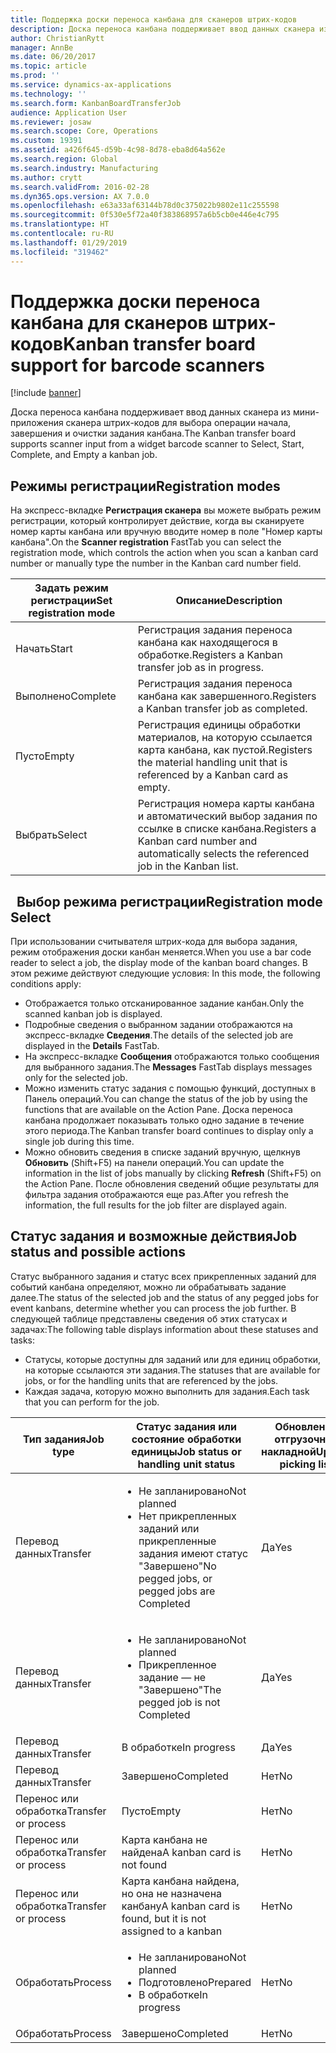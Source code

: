 ```yaml
---
title: Поддержка доски переноса канбана для сканеров штрих-кодов
description: Доска переноса канбана поддерживает ввод данных сканера из мини-приложения сканера штрих-кодов для выбора операции начала, завершения и очистки задания канбана.
author: ChristianRytt
manager: AnnBe
ms.date: 06/20/2017
ms.topic: article
ms.prod: ''
ms.service: dynamics-ax-applications
ms.technology: ''
ms.search.form: KanbanBoardTransferJob
audience: Application User
ms.reviewer: josaw
ms.search.scope: Core, Operations
ms.custom: 19391
ms.assetid: a426f645-d59b-4c98-8d78-eba8d64a562e
ms.search.region: Global
ms.search.industry: Manufacturing
ms.author: crytt
ms.search.validFrom: 2016-02-28
ms.dyn365.ops.version: AX 7.0.0
ms.openlocfilehash: e63a33af63144b78d0c375022b9802e11c255598
ms.sourcegitcommit: 0f530e5f72a40f383868957a6b5cb0e446e4c795
ms.translationtype: HT
ms.contentlocale: ru-RU
ms.lasthandoff: 01/29/2019
ms.locfileid: "319462"
---
```

# <a name="kanban-transfer-board-support-for-barcode-scanners"></a><span data-ttu-id="7f811-103">Поддержка доски переноса канбана для сканеров штрих-кодов</span><span class="sxs-lookup"><span data-stu-id="7f811-103">Kanban transfer board support for barcode scanners</span></span>

[!include [banner](../includes/banner.md)]

<span data-ttu-id="7f811-104">Доска переноса канбана поддерживает ввод данных сканера из мини-приложения сканера штрих-кодов для выбора операции начала, завершения и очистки задания канбана.</span><span class="sxs-lookup"><span data-stu-id="7f811-104">The Kanban transfer board supports scanner input from a widget barcode scanner to Select, Start, Complete, and Empty a kanban job.</span></span>

<a name="registration-modes"></a><span data-ttu-id="7f811-105">Режимы регистрации</span><span class="sxs-lookup"><span data-stu-id="7f811-105">Registration modes</span></span>
------------------

<span data-ttu-id="7f811-106">На экспресс-вкладке **Регистрация сканера** вы можете выбрать режим регистрации, который контролирует действие, когда вы сканируете номер карты канбана или вручную вводите номер в поле "Номер карты канбана".</span><span class="sxs-lookup"><span data-stu-id="7f811-106">On the **Scanner registration** FastTab you can select the registration mode, which controls the action when you scan a kanban card number or manually type the number in the Kanban card number field.</span></span>

| <span data-ttu-id="7f811-107">Задать режим регистрации</span><span class="sxs-lookup"><span data-stu-id="7f811-107">Set registration mode</span></span> | <span data-ttu-id="7f811-108">Описание</span><span class="sxs-lookup"><span data-stu-id="7f811-108">Description</span></span>                                                                                     |
|-----------------------|-------------------------------------------------------------------------------------------------|
| <span data-ttu-id="7f811-109">Начать</span><span class="sxs-lookup"><span data-stu-id="7f811-109">Start</span></span>                 | <span data-ttu-id="7f811-110">Регистрация задания переноса канбана как находящегося в обработке.</span><span class="sxs-lookup"><span data-stu-id="7f811-110">Registers a Kanban transfer job as in progress.</span></span>                                                 |
| <span data-ttu-id="7f811-111">Выполнено</span><span class="sxs-lookup"><span data-stu-id="7f811-111">Complete</span></span>              | <span data-ttu-id="7f811-112">Регистрация задания переноса канбана как завершенного.</span><span class="sxs-lookup"><span data-stu-id="7f811-112">Registers a Kanban transfer job as completed.</span></span>                                                   |
| <span data-ttu-id="7f811-113">Пусто</span><span class="sxs-lookup"><span data-stu-id="7f811-113">Empty</span></span>                 | <span data-ttu-id="7f811-114">Регистрация единицы обработки материалов, на которую ссылается карта канбана, как пустой.</span><span class="sxs-lookup"><span data-stu-id="7f811-114">Registers the material handling unit that is referenced by a Kanban card as empty.</span></span>              |
| <span data-ttu-id="7f811-115">Выбрать</span><span class="sxs-lookup"><span data-stu-id="7f811-115">Select</span></span>                | <span data-ttu-id="7f811-116">Регистрация номера карты канбана и автоматический выбор задания по ссылке в списке канбана.</span><span class="sxs-lookup"><span data-stu-id="7f811-116">Registers a Kanban card number and automatically selects the referenced job in the Kanban list.</span></span> |

 
<span data-ttu-id="7f811-117">Выбор режима регистрации</span><span class="sxs-lookup"><span data-stu-id="7f811-117">Registration mode Select</span></span>
------------------------

<span data-ttu-id="7f811-118">При использовании считывателя штрих-кода для выбора задания, режим отображения доски канбан меняется.</span><span class="sxs-lookup"><span data-stu-id="7f811-118">When you use a bar code reader to select a job, the display mode of the kanban board changes.</span></span><span data-ttu-id="7f811-119"> В этом режиме действуют следующие условия:</span><span class="sxs-lookup"><span data-stu-id="7f811-119"> In this mode, the following conditions apply:</span></span>

-   <span data-ttu-id="7f811-120">Отображается только отсканированное задание канбан.</span><span class="sxs-lookup"><span data-stu-id="7f811-120">Only the scanned kanban job is displayed.</span></span>
-   <span data-ttu-id="7f811-121">Подробные сведения о выбранном задании отображаются на экспресс-вкладке **Сведения**.</span><span class="sxs-lookup"><span data-stu-id="7f811-121">The details of the selected job are displayed in the **Details** FastTab.</span></span>
-   <span data-ttu-id="7f811-122">На экспресс-вкладке **Сообщения** отображаются только сообщения для выбранного задания.</span><span class="sxs-lookup"><span data-stu-id="7f811-122">The **Messages** FastTab displays messages only for the selected job.</span></span>
-   <span data-ttu-id="7f811-123">Можно изменить статус задания с помощью функций, доступных в Панель операций.</span><span class="sxs-lookup"><span data-stu-id="7f811-123">You can change the status of the job by using the functions that are available on the Action Pane.</span></span> <span data-ttu-id="7f811-124">Доска переноса канбана продолжает показывать только одно задание в течение этого периода.</span><span class="sxs-lookup"><span data-stu-id="7f811-124">The Kanban transfer board continues to display only a single job during this time.</span></span>
-   <span data-ttu-id="7f811-125">Можно обновить сведения в списке заданий вручную, щелкнув **Обновить** (Shift+F5) на панели операций.</span><span class="sxs-lookup"><span data-stu-id="7f811-125">You can update the information in the list of jobs manually by clicking **Refresh** (Shift+F5) on the Action Pane.</span></span> <span data-ttu-id="7f811-126">После обновления сведений общие результаты для фильтра задания отображаются еще раз.</span><span class="sxs-lookup"><span data-stu-id="7f811-126">After you refresh the information, the full results for the job filter are displayed again.</span></span>

## <a name="job-status-and-possible-actions"></a><span data-ttu-id="7f811-127">Статус задания и возможные действия</span><span class="sxs-lookup"><span data-stu-id="7f811-127">Job status and possible actions</span></span>
<span data-ttu-id="7f811-128">Статус выбранного задания и статус всех прикрепленных заданий для событий канбана определяют, можно ли обрабатывать задание далее.</span><span class="sxs-lookup"><span data-stu-id="7f811-128">The status of the selected job and the status of any pegged jobs for event kanbans, determine whether you can process the job further.</span></span> <span data-ttu-id="7f811-129">В следующей таблице представлены сведения об этих статусах и задачах:</span><span class="sxs-lookup"><span data-stu-id="7f811-129">The following table displays information about these statuses and tasks:</span></span>
-   <span data-ttu-id="7f811-130">Статусы, которые доступны для заданий или для единиц обработки, на которые ссылаются эти задания.</span><span class="sxs-lookup"><span data-stu-id="7f811-130">The statuses that are available for jobs, or for the handling units that are referenced by the jobs.</span></span>
-   <span data-ttu-id="7f811-131">Каждая задача, которую можно выполнить для задания.</span><span class="sxs-lookup"><span data-stu-id="7f811-131">Each task that you can perform for the job.</span></span>

<table>
<colgroup>
<col width="12%" />
<col width="12%" />
<col width="12%" />
<col width="12%" />
<col width="12%" />
<col width="12%" />
<col width="12%" />
<col width="12%" />
</colgroup>
<thead>
<tr class="header">
<th><span data-ttu-id="7f811-132">Тип задания</span><span class="sxs-lookup"><span data-stu-id="7f811-132">Job type</span></span></th>
<th><span data-ttu-id="7f811-133">Статус задания или состояние обработки единицы</span><span class="sxs-lookup"><span data-stu-id="7f811-133">Job status or handling unit status</span></span></th>
<th><span data-ttu-id="7f811-134">Обновление отгрузочной накладной</span><span class="sxs-lookup"><span data-stu-id="7f811-134">Update picking list</span></span></th>
<th><span data-ttu-id="7f811-135">Начать</span><span class="sxs-lookup"><span data-stu-id="7f811-135">Start</span></span></th>
<th><span data-ttu-id="7f811-136">Обновить регистрацию</span><span class="sxs-lookup"><span data-stu-id="7f811-136">Update registration</span></span></th>
<th><span data-ttu-id="7f811-137">Выполнено</span><span class="sxs-lookup"><span data-stu-id="7f811-137">Complete</span></span></th>
<th><span data-ttu-id="7f811-138">Пусто</span><span class="sxs-lookup"><span data-stu-id="7f811-138">Empty</span></span></th>
<th><span data-ttu-id="7f811-139">Создать канбаны событий</span><span class="sxs-lookup"><span data-stu-id="7f811-139">Create event kanbans</span></span></th>
</tr>
</thead>
<tbody>
<tr class="odd">
<td><span data-ttu-id="7f811-140">Перевод данных</span><span class="sxs-lookup"><span data-stu-id="7f811-140">Transfer</span></span></td>
<td><ul>
<li><span data-ttu-id="7f811-141">Не запланировано</span><span class="sxs-lookup"><span data-stu-id="7f811-141">Not planned</span></span></li>
<li><span data-ttu-id="7f811-142">Нет прикрепленных заданий или прикрепленные задания имеют статус "Завершено"</span><span class="sxs-lookup"><span data-stu-id="7f811-142">No pegged jobs, or pegged jobs are Completed</span></span></li>
</ul></td>
<td><span data-ttu-id="7f811-143">Да</span><span class="sxs-lookup"><span data-stu-id="7f811-143">Yes</span></span></td>
<td><span data-ttu-id="7f811-144">Да</span><span class="sxs-lookup"><span data-stu-id="7f811-144">Yes</span></span></td>
<td><span data-ttu-id="7f811-145">Да</span><span class="sxs-lookup"><span data-stu-id="7f811-145">Yes</span></span></td>
<td><span data-ttu-id="7f811-146">Да</span><span class="sxs-lookup"><span data-stu-id="7f811-146">Yes</span></span></td>
<td><span data-ttu-id="7f811-147">Нет</span><span class="sxs-lookup"><span data-stu-id="7f811-147">No</span></span></td>
<td><span data-ttu-id="7f811-148">Да</span><span class="sxs-lookup"><span data-stu-id="7f811-148">Yes</span></span></td>
</tr>
<tr class="even">
<td><span data-ttu-id="7f811-149">Перевод данных</span><span class="sxs-lookup"><span data-stu-id="7f811-149">Transfer</span></span></td>
<td><ul>
<li><span data-ttu-id="7f811-150">Не запланировано</span><span class="sxs-lookup"><span data-stu-id="7f811-150">Not planned</span></span></li>
<li><span data-ttu-id="7f811-151">Прикрепленное задание — не "Завершено"</span><span class="sxs-lookup"><span data-stu-id="7f811-151">The pegged job is not Completed</span></span></li>
</ul></td>
<td><span data-ttu-id="7f811-152">Да</span><span class="sxs-lookup"><span data-stu-id="7f811-152">Yes</span></span></td>
<td><span data-ttu-id="7f811-153">Нет</span><span class="sxs-lookup"><span data-stu-id="7f811-153">No</span></span></td>
<td><span data-ttu-id="7f811-154">Да</span><span class="sxs-lookup"><span data-stu-id="7f811-154">Yes</span></span></td>
<td><span data-ttu-id="7f811-155">Нет</span><span class="sxs-lookup"><span data-stu-id="7f811-155">No</span></span></td>
<td><span data-ttu-id="7f811-156">Нет</span><span class="sxs-lookup"><span data-stu-id="7f811-156">No</span></span></td>
<td><span data-ttu-id="7f811-157">Нет</span><span class="sxs-lookup"><span data-stu-id="7f811-157">No</span></span></td>
</tr>
<tr class="odd">
<td><span data-ttu-id="7f811-158">Перевод данных</span><span class="sxs-lookup"><span data-stu-id="7f811-158">Transfer</span></span></td>
<td><span data-ttu-id="7f811-159">В обработке</span><span class="sxs-lookup"><span data-stu-id="7f811-159">In progress</span></span></td>
<td><span data-ttu-id="7f811-160">Да</span><span class="sxs-lookup"><span data-stu-id="7f811-160">Yes</span></span></td>
<td><span data-ttu-id="7f811-161">Нет</span><span class="sxs-lookup"><span data-stu-id="7f811-161">No</span></span></td>
<td><span data-ttu-id="7f811-162">Да</span><span class="sxs-lookup"><span data-stu-id="7f811-162">Yes</span></span></td>
<td><span data-ttu-id="7f811-163">Да</span><span class="sxs-lookup"><span data-stu-id="7f811-163">Yes</span></span></td>
<td><span data-ttu-id="7f811-164">Нет</span><span class="sxs-lookup"><span data-stu-id="7f811-164">No</span></span></td>
<td><span data-ttu-id="7f811-165">Нет</span><span class="sxs-lookup"><span data-stu-id="7f811-165">No</span></span></td>
</tr>
<tr class="even">
<td><span data-ttu-id="7f811-166">Перевод данных</span><span class="sxs-lookup"><span data-stu-id="7f811-166">Transfer</span></span></td>
<td><span data-ttu-id="7f811-167">Завершено</span><span class="sxs-lookup"><span data-stu-id="7f811-167">Completed</span></span></td>
<td><span data-ttu-id="7f811-168">Нет</span><span class="sxs-lookup"><span data-stu-id="7f811-168">No</span></span></td>
<td><span data-ttu-id="7f811-169">Нет</span><span class="sxs-lookup"><span data-stu-id="7f811-169">No</span></span></td>
<td><span data-ttu-id="7f811-170">Нет</span><span class="sxs-lookup"><span data-stu-id="7f811-170">No</span></span></td>
<td><span data-ttu-id="7f811-171">Нет</span><span class="sxs-lookup"><span data-stu-id="7f811-171">No</span></span></td>
<td><span data-ttu-id="7f811-172">Да</span><span class="sxs-lookup"><span data-stu-id="7f811-172">Yes</span></span></td>
<td><span data-ttu-id="7f811-173">Нет</span><span class="sxs-lookup"><span data-stu-id="7f811-173">No</span></span></td>
</tr>
<tr class="odd">
<td><span data-ttu-id="7f811-174">Перенос или обработка</span><span class="sxs-lookup"><span data-stu-id="7f811-174">Transfer or process</span></span></td>
<td><span data-ttu-id="7f811-175">Пусто</span><span class="sxs-lookup"><span data-stu-id="7f811-175">Empty</span></span></td>
<td><span data-ttu-id="7f811-176">Нет</span><span class="sxs-lookup"><span data-stu-id="7f811-176">No</span></span></td>
<td><span data-ttu-id="7f811-177">Нет</span><span class="sxs-lookup"><span data-stu-id="7f811-177">No</span></span></td>
<td><span data-ttu-id="7f811-178">Нет</span><span class="sxs-lookup"><span data-stu-id="7f811-178">No</span></span></td>
<td><span data-ttu-id="7f811-179">Нет</span><span class="sxs-lookup"><span data-stu-id="7f811-179">No</span></span></td>
<td><span data-ttu-id="7f811-180">Нет</span><span class="sxs-lookup"><span data-stu-id="7f811-180">No</span></span></td>
<td><span data-ttu-id="7f811-181">Нет</span><span class="sxs-lookup"><span data-stu-id="7f811-181">No</span></span></td>
</tr>
<tr class="even">
<td><span data-ttu-id="7f811-182">Перенос или обработка</span><span class="sxs-lookup"><span data-stu-id="7f811-182">Transfer or process</span></span></td>
<td><span data-ttu-id="7f811-183">Карта канбана не найдена</span><span class="sxs-lookup"><span data-stu-id="7f811-183">A kanban card is not found</span></span></td>
<td><span data-ttu-id="7f811-184">Нет</span><span class="sxs-lookup"><span data-stu-id="7f811-184">No</span></span></td>
<td><span data-ttu-id="7f811-185">Нет</span><span class="sxs-lookup"><span data-stu-id="7f811-185">No</span></span></td>
<td><span data-ttu-id="7f811-186">Нет</span><span class="sxs-lookup"><span data-stu-id="7f811-186">No</span></span></td>
<td><span data-ttu-id="7f811-187">Нет</span><span class="sxs-lookup"><span data-stu-id="7f811-187">No</span></span></td>
<td><span data-ttu-id="7f811-188">Нет</span><span class="sxs-lookup"><span data-stu-id="7f811-188">No</span></span></td>
<td><span data-ttu-id="7f811-189">Нет</span><span class="sxs-lookup"><span data-stu-id="7f811-189">No</span></span></td>
</tr>
<tr class="odd">
<td><span data-ttu-id="7f811-190">Перенос или обработка</span><span class="sxs-lookup"><span data-stu-id="7f811-190">Transfer or process</span></span></td>
<td><span data-ttu-id="7f811-191">Карта канбана найдена, но она не назначена канбану</span><span class="sxs-lookup"><span data-stu-id="7f811-191">A kanban card is found, but it is not assigned to a kanban</span></span></td>
<td><span data-ttu-id="7f811-192">Нет</span><span class="sxs-lookup"><span data-stu-id="7f811-192">No</span></span></td>
<td><span data-ttu-id="7f811-193">Нет</span><span class="sxs-lookup"><span data-stu-id="7f811-193">No</span></span></td>
<td><span data-ttu-id="7f811-194">Нет</span><span class="sxs-lookup"><span data-stu-id="7f811-194">No</span></span></td>
<td><span data-ttu-id="7f811-195">Нет</span><span class="sxs-lookup"><span data-stu-id="7f811-195">No</span></span></td>
<td><span data-ttu-id="7f811-196">Нет</span><span class="sxs-lookup"><span data-stu-id="7f811-196">No</span></span></td>
<td><span data-ttu-id="7f811-197">Нет</span><span class="sxs-lookup"><span data-stu-id="7f811-197">No</span></span></td>
</tr>
<tr class="even">
<td><span data-ttu-id="7f811-198">Обработать</span><span class="sxs-lookup"><span data-stu-id="7f811-198">Process</span></span></td>
<td><ul>
<li><span data-ttu-id="7f811-199">Не запланировано</span><span class="sxs-lookup"><span data-stu-id="7f811-199">Not planned</span></span></li>
<li><span data-ttu-id="7f811-200">Подготовлено</span><span class="sxs-lookup"><span data-stu-id="7f811-200">Prepared</span></span></li>
<li><span data-ttu-id="7f811-201">В обработке</span><span class="sxs-lookup"><span data-stu-id="7f811-201">In progress</span></span></li>
</ul></td>
<td><span data-ttu-id="7f811-202">Нет</span><span class="sxs-lookup"><span data-stu-id="7f811-202">No</span></span></td>
<td><span data-ttu-id="7f811-203">Нет</span><span class="sxs-lookup"><span data-stu-id="7f811-203">No</span></span></td>
<td><span data-ttu-id="7f811-204">Нет</span><span class="sxs-lookup"><span data-stu-id="7f811-204">No</span></span></td>
<td><span data-ttu-id="7f811-205">Нет</span><span class="sxs-lookup"><span data-stu-id="7f811-205">No</span></span></td>
<td><span data-ttu-id="7f811-206">Нет</span><span class="sxs-lookup"><span data-stu-id="7f811-206">No</span></span></td>
<td><span data-ttu-id="7f811-207">Нет</span><span class="sxs-lookup"><span data-stu-id="7f811-207">No</span></span></td>
</tr>
<tr class="odd">
<td><span data-ttu-id="7f811-208">Обработать</span><span class="sxs-lookup"><span data-stu-id="7f811-208">Process</span></span></td>
<td><span data-ttu-id="7f811-209">Завершено</span><span class="sxs-lookup"><span data-stu-id="7f811-209">Completed</span></span></td>
<td><span data-ttu-id="7f811-210">Нет</span><span class="sxs-lookup"><span data-stu-id="7f811-210">No</span></span></td>
<td><span data-ttu-id="7f811-211">Нет</span><span class="sxs-lookup"><span data-stu-id="7f811-211">No</span></span></td>
<td><span data-ttu-id="7f811-212">Нет</span><span class="sxs-lookup"><span data-stu-id="7f811-212">No</span></span></td>
<td><span data-ttu-id="7f811-213">Нет</span><span class="sxs-lookup"><span data-stu-id="7f811-213">No</span></span></td>
<td><span data-ttu-id="7f811-214">Нет</span><span class="sxs-lookup"><span data-stu-id="7f811-214">No</span></span></td>
<td><span data-ttu-id="7f811-215">Нет</span><span class="sxs-lookup"><span data-stu-id="7f811-215">No</span></span></td>
</tr>
</tbody>
</table>





